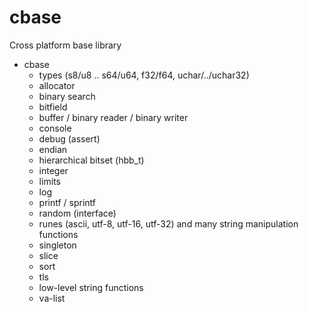 # cbase

Cross platform base library

- cbase
  - types (s8/u8 .. s64/u64, f32/f64, uchar/../uchar32)
  - allocator
  - binary search
  - bitfield
  - buffer / binary reader / binary writer
  - console
  - debug (assert)
  - endian
  - hierarchical bitset (hbb_t)
  - integer
  - limits
  - log
  - printf / sprintf
  - random (interface)
  - runes (ascii, utf-8, utf-16, utf-32) and many string manipulation functions
  - singleton
  - slice
  - sort
  - tls
  - low-level string functions
  - va-list
